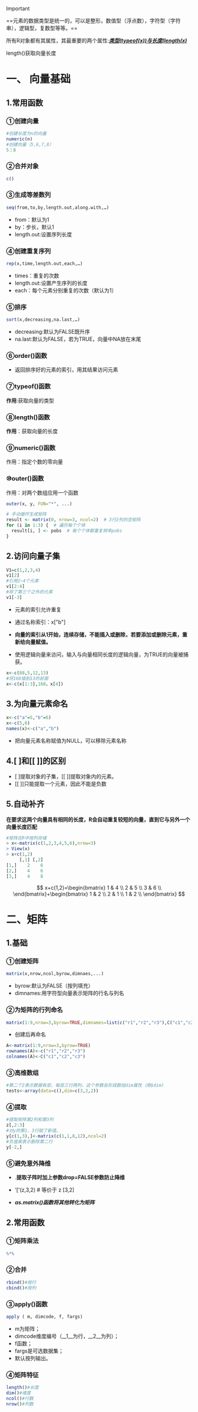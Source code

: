 > [!IMPORTANT]
>
> ==元素的数据类型是统一的，可以是整形，数值型（浮点数），字符型（字符串），逻辑型，复数型等等。==
>
> 所有R对象都有其属性，其最重要的两个属性:**_<u>类型(typeof(x))与长度(length(x)</u>_**
>
> length()获取向量长度

#  一、 向量基础

## 1.常用函数

### &#9312;创建向量

```R
#创建长度为n的向量
numeric(n)
#创建向量（5,6,7,8）
5：8
```

### &#9313;合并对象

```R
c()
```

### &#9314;生成等差数列

```R
seq(from,to,by,length.out,along.with,…)
```

* from：默认为1
* by：步长，默认1
* length.out:设置序列长度

### &#9315;创建重复序列

```R
rep(x,time,length.out,each,…)
```

* times：重复的次数
* length.out:设置产生序列的长度
* each：每个元素分别重复的次数（默认为1）

### &#9316;排序

```R
sort(x,decreasing,na.last,…)
```

* decreasing:默认为FALSE既升序
* na.last:默认为FALSE，若为TRUE，向量中NA放在末尾

### &#9317;order()函数

* 返回排序好的元素的索引，用其结果访问元素

### &#9318;typeof()函数

**作用**:获取向量的类型

### &#9319;length()函数

**作用**：获取向量的长度

### &#9320;numeric()函数

作用：指定个数的零向量

### &#9321;outer()函数

作用：对两个数组应用一个函数

```R
outer(x, y, FUN="*", ...)
```

```R
# 手动循环生成矩阵
result <- matrix(0, nrow=3, ncol=2)  # 3行2列的空矩阵
for (i in 1:3) {  # 遍历每个个体
  result[i, ] <- pobs  # 每个个体都重复频率pobs
}
```

## 2.访问向量子集

```R
V1=c(1,2,3,4)
v1[2]
#引用2~4个元素
v1[2:4]
#除了第三个之外的元素
v1[-3]
```

* 元素的索引允许重复

* 通过名称索引：x["b"]

* **向量的索引从1开始，连续存储，不能插入或删除，若要添加或删除元素，重新给向量赋值。**

* 使用逻辑向量来访问，输入与向量相同长度的逻辑向量，为TRUE的向量被捕获。

```R
x<-c(88,5,12,13)
#将168插到13的前面
x<-c(x[1:3],168，x[4])
```

## 3.为向量元素命名

```R
x<-c("a"=5,"b"=6)
x<-c(5,6)
names(x)<-c("a","b")
```

* 把向量元素名称赋值为NULL，可以移除元素名称

## 4.[ ]和[[ ]]的区别

* [ ]提取对象的子集，[[ ]]提取对象内的元素。
* [[ ]]只能提取一个元素，因此不能是负数

## 5.自动补齐

**在要求这两个向量具有相同的长度，R会自动重复较短的向量，直到它与另外一个向量长度匹配**

```R
#矩阵在R中按列存储
> x<-matrix(c(1,2,3,4,5,6),nrow=3)
> View(x)
> x+c(1,2)
     [,1] [,2]
[1,]    2    6
[2,]    4    6
[3,]    4    8
```

$$
x+c(1,2)=\begin{bmatrix}
1 & 4 \\
2 & 5 \\
3 & 6 \\
\end{bmatrix}+\begin{bmatrix}
1 & 2 \\
2 & 1 \\
1 & 2 \\
\end{bmatrix}
$$

# 二、矩阵

## 1.基础

### &#9312;创建矩阵

```R
matrix(x,nrow,ncol,byrow,dimnaes,...)
```

* byrow:默认为FALSE（按列填充）
* dimnames:用字符型向量表示矩阵的行名与列名

### &#9313;为矩阵的行列命名

```R
matrix(1:9,nrow=3,byrow=TRUE,dimnames=list(c("r1","r2","r3"),C("c1","c2","c3")))
```

* 创建后再命名

```R
A<-matrix(1:9,nrow=3,byrow=TRUE)
rownames(A)<-c("r1","r2","r3")
colnames(A)<-C("c1","c2","c3")
```

### &#9314;高维数组

```R
#第二个2表示数据有层，每层三行两列，这个参数会形成数组dim属性（用$dim)
tests<-array(data=c(),dim=c(3,2,2))
```

### &#9315;提取

```R
#提取矩阵第2列和第3列
z[,2:3]
#对y的第1、3行赋了新值。
y[c(1,3),]<-matrix(c(1,1,8,12),ncol=2)
#负值索表示删除第二行
y[-2,]
```

###  &#9316;避免意外降维

* .__提取子阵时加上参数drop=FALSE参数防止降维__

* ’['(z,3,2) # 等价于 z [3,2]

* ***as.matrix()函数将其他转化为矩阵***

## 2.常用函数

### &#9312;矩阵乘法

```R
%*%
```

### &#9313;合并

```R
rbind()#按行
cbind()#按列
```

### &#9314;apply()函数

```R
apply ( m, dimcode, f, fargs)
```

* m为矩阵；
* dimcode维度编号（__1__为行，__2__为列）；
* f函数；
* fargs是可选数据集；
* 默认按列输出。

### &#9315;矩阵特征

```R
length()#长度
dim()#维度
ncol()#行数
nrow()#列数
```



